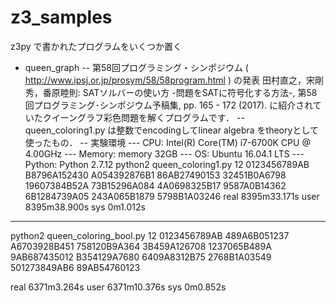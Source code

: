 # z3_samples
z3py で書かれたプログラムをいくつか置く
- queen_graph
-- 第58回プログラミング・シンポジウム ( http://www.ipsj.or.jp/prosym/58/58program.html ) の発表
田村直之，宋剛秀，番原睦則: SATソルバーの使い方 -問題をSATに符号化する方法-, 第58回プログラミング･シンポジウム予稿集, pp. 165 - 172 (2017).
に紹介されていたクイーングラフ彩色問題を解くプログラムです．
-- queen_coloring1.py は整数でencodingしてlinear algebra をtheoryとして使ったもの．
-- 実験環境
--- CPU: Intel(R) Core(TM) i7-6700K CPU @ 4.00GHz
--- Memory: memory 32GB
--- OS: Ubuntu 16.04.1 LTS
--- Python: Python 2.7.12
 python2 queen_coloring1.py 12 
 0123456789AB
 B8796A152430
 A054392876B1
 86AB27490153
 32451B0A6798
 19607384B52A
 73B15296A084
 4A0698325B17
 9587A0B14362
 6B1284739A05
 243A065B1879
 5798B1A03246
 real    8395m33.171s
 user    8395m38.900s
 sys     0m1.012s
--------
 python2 queen_coloring_bool.py 12 
0123456789AB
489A6B051237
A6703928B451
758120B9A364
3B459A126708
1237065B489A
9AB687435012
B354129A7680
6409A8312B75
2768B1A03549
501273849AB6
89AB54760123

real    6371m3.264s
user    6371m10.376s
sys     0m0.852s




